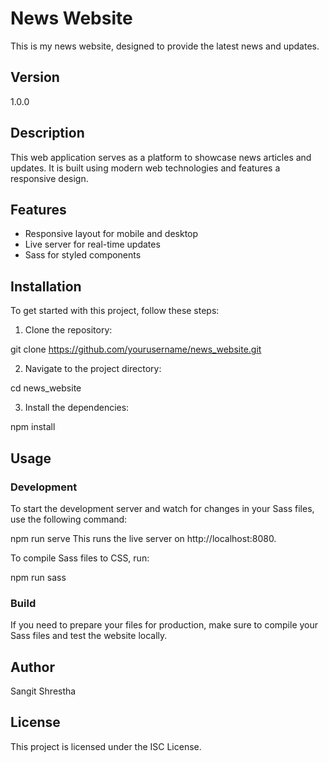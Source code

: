 # News Website

This is my news website, designed to provide the latest news and updates.

## Version

1.0.0

## Description

This web application serves as a platform to showcase news articles and updates. It is built using modern web technologies and features a responsive design.

## Features

- Responsive layout for mobile and desktop
- Live server for real-time updates
- Sass for styled components

## Installation

To get started with this project, follow these steps:

1. Clone the repository:
   
git clone https://github.com/yourusername/news_website.git

2. Navigate to the project directory:
   
cd news_website

3. Install the dependencies:
   
npm install

## Usage

### Development

To start the development server and watch for changes in your Sass files, use the following command:

npm run serve
This runs the live server on http://localhost:8080.

To compile Sass files to CSS, run:

npm run sass

### Build

If you need to prepare your files for production, make sure to compile your Sass files and test the website locally.

## Author

Sangit Shrestha

## License

This project is licensed under the ISC License.